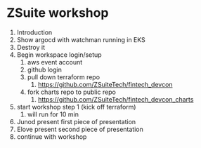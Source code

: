 # ZSuite workshop

1. Introduction
1. Show argocd with watchman running in EKS
1. Destroy it
1. Begin workspace login/setup
   1. aws event account
   1. github login
   1. pull down terraform repo
      1. https://github.com/ZSuiteTech/fintech_devcon
   1. fork charts repo to public repo
      1. https://github.com/ZSuiteTech/fintech_devcon_charts
1. start workshop step 1 (kick off terraform)
   1. will run for 10 min
1. Junod present first piece of presentation
1. Elove present second piece of presentation
1. continue with workshop
